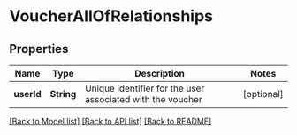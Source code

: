 # VoucherAllOfRelationships

## Properties
Name | Type | Description | Notes
------------ | ------------- | ------------- | -------------
**userId** | **String** | Unique identifier for the user associated with the voucher | [optional] 

[[Back to Model list]](../README.md#documentation-for-models) [[Back to API list]](../README.md#documentation-for-api-endpoints) [[Back to README]](../README.md)


